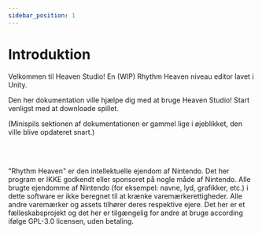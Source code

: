```yaml
---
sidebar_position: 1
---
```


# Introduktion

Velkommen til Heaven Studio! En (WIP) Rhythm Heaven niveau editor lavet i Unity.

Den her dokumentation ville hjælpe dig med at bruge Heaven Studio! Start venligst med at downloade spillet.

(Minispils sektionen af dokumentationen er gammel lige i øjeblikket, den ville blive opdateret snart.)

<br></br>

"Rhythm Heaven" er den intellektuelle ejendom af Nintendo. Det her program er IKKE godkendt eller sponsoret på nogle måde af Nintendo. Alle brugte ejendomme af Nintendo (for eksempel: navne, lyd, grafikker, etc.) i dette software er ikke beregnet til at krænke varemærkerettigheder. Alle andre varemærker og assets tilhører deres respektive ejere. Det her er et fælleskabsprojekt og det her er tilgængelig for andre at bruge according ifølge GPL-3.0 licensen, uden betaling.
